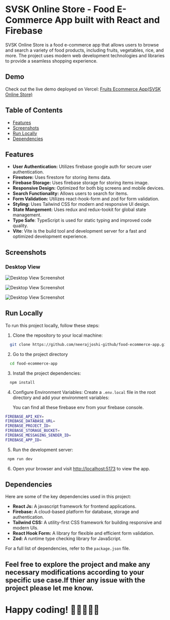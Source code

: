 # SVSK Online Store - Food E-Commerce App built with React and Firebase

SVSK Online Store is a food e-commerce app that allows users to browse and search a variety of food products, including fruits, vegetables, rice, and more. The project uses modern web development technologies and libraries to provide a seamless shopping experience.

## Demo

Check out the live demo deployed on Vercel: [Fruits Ecommerce App(SVSK Online Store)](https://food-ecommerce-app.vercel.app/)

## Table of Contents

- [Features](#features)
- [Screenshots](#screenshots)
- [Run Locally](#run-locally)
- [Dependencies](#dependencies)

## Features

- **User Authentication:** Utilizes firebase google auth for secure user authentication.
- **Firestore:** Uses firestore for storing items data.
- **Firebase Storage:** Uses firebase storage for storing items image.
- **Responsive Design:** Optimized for both big screens and mobile devices.
- **Search Functionality:** Allows users to search for items.
- **Form Validation:** Utilizes react-hook-form and zod for form validation.
- **Styling:** Uses Tailwind CSS for modern and responsive UI design.
- **State Mangement:** Uses redux and redux-tookit for global state management.
- **Type Safe**: TypeScript is used for static typing and improved code quality.
- **Vite**: Vite is the build tool and development server for a fast and optimized development experience.

## Screenshots

### Desktop View

![Desktop View Screenshot](/public/images/readme/1.png)

![Desktop View Screenshot](/public/images/readme/2.png)

![Desktop View Screenshot](/public/images/readme/3.png)

## Run Locally

To run this project locally, follow these steps:

1. Clone the repository to your local machine:

```bash
  git clone https://github.com/neerajjoshi-github/food-ecommerce-app.git
```

2. Go to the project directory

```bash
  cd food-ecommerce-app
```

3. Install the project dependencies:

```bash
  npm install
```

4. Configure Environment Variables:
   Create a `.env.local` file in the root directory and add your environment variables:

   You can find all these firebase env from your firebase console.

```bash
FIREBASE_API_KEY=
FIREBASE_DATABASE_URL=
FIREBASE_PROJECT_ID=
FIREBASE_STORAGE_BUCKET=
FIREBASE_MESSAGING_SENDER_ID=
FIREBASE_APP_ID=
```

5. Run the development server:

```bash
 npm run dev
```

6. Open your browser and visit [http://localhost:5173](http://localhost:5173) to view the app.

## Dependencies

Here are some of the key dependencies used in this project:

- **React Js:** A javascript framework for frontend applications.
- **Firebase:** A cloud-based platform for database, storage and authentication.
- **Tailwind CSS:** A utility-first CSS framework for building responsive and modern UIs.
- **React Hook Form:** A library for flexible and efficient form validation.
- **Zod:** A runtime type checking library for JavaScript.

For a full list of dependencies, refer to the `package.json` file.

## Feel free to explore the project and make any necessary modifications according to your specific use case.If thier any issue with the project please let me know.

# Happy coding! 🍎🥦🍚🥚🛒
